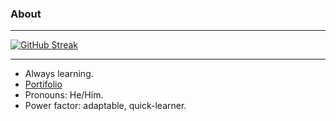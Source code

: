 ### About

---

[![GitHub Streak](https://nirzak-streak-stats.vercel.app?user=durgeshbg&theme=dark&hide_border=true&card_width=800)](https://git.io/streak-stats)

---

-   Always learning.
-   [Portifolio](https://durgeshbg.github.io/homepage)
-   Pronouns: He/Him.
-   Power factor: adaptable, quick-learner.
